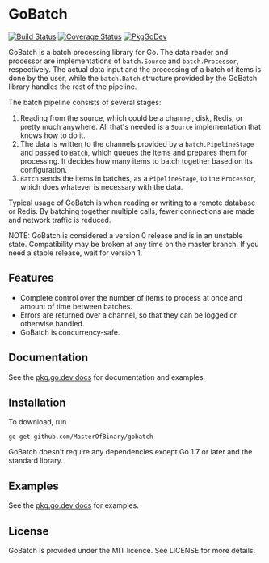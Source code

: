 GoBatch
=======

[![Build Status](https://travis-ci.org/MasterOfBinary/gobatch.svg?branch=master)](https://travis-ci.org/MasterOfBinary/gobatch)
[![Coverage Status](https://coveralls.io/repos/github/MasterOfBinary/gobatch/badge.svg?branch=master)](https://coveralls.io/github/MasterOfBinary/gobatch?branch=master)
[![PkgGoDev](https://pkg.go.dev/badge/github.com/MasterOfBinary/gobatch)](https://pkg.go.dev/github.com/MasterOfBinary/gobatch)

GoBatch is a batch processing library for Go. The data reader and processor are
implementations of `batch.Source` and `batch.Processor`, respectively. The
actual data input and the processing of a batch of items is done by the
user, while the `batch.Batch` structure provided by the GoBatch library
handles the rest of the pipeline.

The batch pipeline consists of several stages:

1. Reading from the source, which could be a channel, disk, Redis, or pretty
much anywhere. All that's needed is a `Source` implementation that knows how to
do it.
2. The data is written to the channels provided by a `batch.PipelineStage` and
passed to `Batch`, which queues the items and prepares them for processing. It
decides how many items to batch together based on its configuration.
3. `Batch` sends the items in batches, as a `PipelineStage`, to the `Processor`,
which does whatever is necessary with the data.

Typical usage of GoBatch is when reading or writing to a remote database or Redis.
By batching together multiple calls, fewer connections are made and network traffic
is reduced.

NOTE: GoBatch is considered a version 0 release and is in an unstable state.
Compatibility may be broken at any time on the master branch. If you need a stable
release, wait for version 1.

Features
--------

* Complete control over the number of items to process at once and amount of time
between batches.
* Errors are returned over a channel, so that they can be logged or otherwise
handled.
* GoBatch is concurrency-safe.

Documentation
-------------

See the [pkg.go.dev docs](https://pkg.go.dev/github.com/MasterOfBinary/gobatch) for documentation
and examples.

Installation
------------

To download, run

    go get github.com/MasterOfBinary/gobatch

GoBatch doesn't require any dependencies except Go 1.7 or later and the
standard library.

Examples
--------

See the [pkg.go.dev docs](https://pkg.go.dev/github.com/MasterOfBinary/gobatch) for examples.

License
-------

GoBatch is provided under the MIT licence. See LICENSE for more details.
